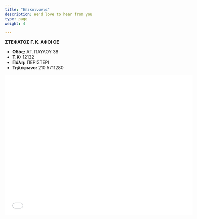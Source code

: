 ```yaml
---
title: "Επικοινωνια"
description: We'd love to hear from you
type: page
weight: 4

---
```

**ΣΤΕΦΑΤΟΣ Γ. Κ. ΑΦΟΙ ΟΕ**

* **Οδός:** ΑΓ. ΠΑΥΛΟΥ 38
* **Τ.Κ:** 12132
* **Πόλη:** ΠΕΡΙΣΤΕΡΙ
* **Τηλέφωνο:** 210 5711280

<iframe src="[https://www.google.com/maps/embed?pb=](https://www.google.com/maps/embed?pb= "Map")!1m18!1m12!1m3!1d3143.8416216151636!2d23.70135311523528!3d38.004154506702186!2m3!1f0!2f0!3f0!3m2!1i1024!2i768!4f13.1!3m3!1m2!1s0x14a1a331fe35a1d9%3A0xaf176797183d62ee!2sAgiou+Pavlou+38%2C+Peristeri+121+32!5e0!3m2!1sen!2sgr!4v1522418500318" width="600" height="450" frameborder="0" style="border:0" allowfullscreen></iframe>
